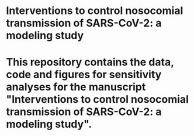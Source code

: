 # Interventions to control nosocomial transmission of SARS-CoV-2: a modeling study
# This repository contains the data, code and figures for sensitivity analyses for the manuscript "Interventions to control nosocomial transmission of SARS-CoV-2: a modeling study". 
